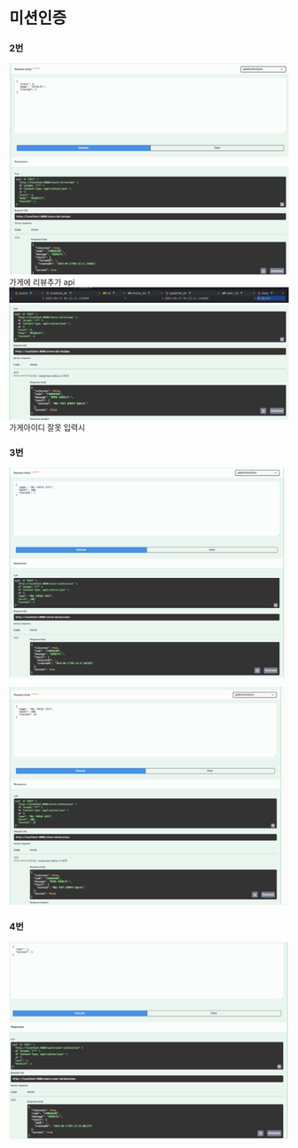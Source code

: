 # 미션인증

### 2번
![img_4.png](img_4.png)
가게에 리뷰추가 api
![img_5.png](img_5.png)
![img_6.png](img_6.png)
가게아이디 잘못 입력시

### 3번
![img_7.png](img_7.png)

![img_8.png](img_8.png)

### 4번
![img_9.png](img_9.png)